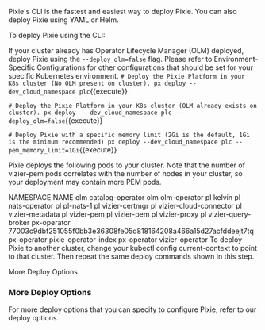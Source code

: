 Pixie's CLI is the fastest and easiest way to deploy Pixie. You can also deploy Pixie using YAML or Helm.

To deploy Pixie using the CLI:

If your cluster already has Operator Lifecycle Manager (OLM) deployed, deploy Pixie using the `--deploy_olm=false` flag.
Please refer to Environment-Specific Configurations for other configurations that should be set for your specific Kubernetes environment.
`# Deploy the Pixie Platform in your K8s cluster (No OLM present on cluster).
px deploy --dev_cloud_namespace plc`{{execute}}

`# Deploy the Pixie Platform in your K8s cluster (OLM already exists on cluster).
px deploy  --dev_cloud_namespace plc --deploy_olm=false`{{execute}}

`# Deploy Pixie with a specific memory limit (2Gi is the default, 1Gi is the minimum recommended)
px deploy --dev_cloud_namespace plc --pem_memory_limit=1Gi`{{execute}}


Pixie deploys the following pods to your cluster. Note that the number of vizier-pem pods correlates with the number of nodes in your cluster, so your deployment may contain more PEM pods.

NAMESPACE           NAME
olm                 catalog-operator
olm                 olm-operator
pl                  kelvin
pl                  nats-operator
pl                  pl-nats-1
pl                  vizier-certmgr
pl                  vizier-cloud-connector
pl                  vizier-metadata
pl                  vizier-pem
pl                  vizier-pem
pl                  vizier-proxy
pl                  vizier-query-broker
px-operator         77003c9dbf251055f0bb3e36308fe05d818164208a466a15d27acfddeejt7tq
px-operator         pixie-operator-index
px-operator         vizier-operator
To deploy Pixie to another cluster, change your kubectl config current-context to point to that cluster. Then repeat the same deploy commands shown in this step.

More Deploy Options

### More Deploy Options
For more deploy options that you can specify to configure Pixie, refer to our deploy options.

